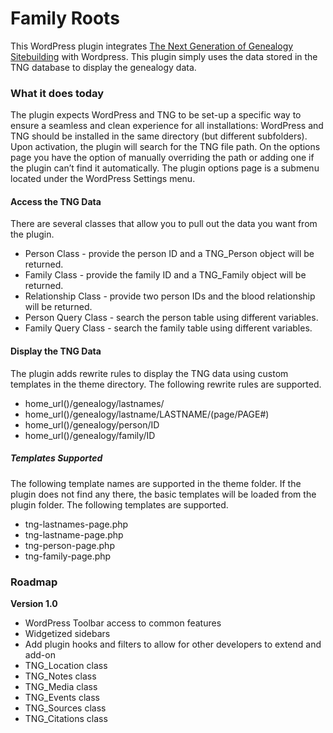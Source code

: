 # Family Roots

This WordPress plugin integrates [The Next Generation of Genealogy Sitebuilding](http://www.tngsitebuilding.com) with Wordpress. This plugin simply uses the data stored in the TNG database to display the genealogy data.

### What it does today
The plugin expects WordPress and TNG to be set-up a specific way to ensure a seamless and clean experience for all installations: WordPress and TNG should be installed in the same directory (but different subfolders). Upon activation, the plugin will search for the TNG file path. On the options page you have the option of manually overriding the path or adding one if the plugin can’t find it automatically. The plugin options page is a submenu located under the WordPress Settings menu.

#### Access the TNG Data
There are several classes that allow you to pull out the data you want from the plugin.
* Person Class - provide the person ID and a TNG_Person object will be returned.
* Family Class - provide the family ID and a TNG_Family object will be returned.
* Relationship Class - provide two person IDs and the blood relationship will be returned.
* Person Query Class - search the person table using different variables.
* Family Query Class - search the family table using different variables.

#### Display the TNG Data
The plugin adds rewrite rules to display the TNG data using custom templates in the theme directory. The following rewrite rules are supported.
* home_url()/genealogy/lastnames/
* home_url()/genealogy/lastname/LASTNAME/(page/PAGE#)
* home_url()/genealogy/person/ID
* home_url()/genealogy/family/ID

##### Templates Supported
The following template names are supported in the theme folder. If the plugin does not find any there, the basic templates will be loaded from the plugin folder. The following templates are supported.
* tng-lastnames-page.php
* tng-lastname-page.php
* tng-person-page.php
* tng-family-page.php

### Roadmap
**Version 1.0**

* WordPress Toolbar access to common features
* Widgetized sidebars
* Add plugin hooks and filters to allow for other developers to extend and add-on
* TNG_Location class
* TNG_Notes class
* TNG_Media class
* TNG_Events class
* TNG_Sources class
* TNG_Citations class
